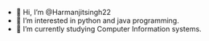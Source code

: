 - 👋 Hi, I’m @Harmanjitsingh22
- 👀 I’m interested in python and java programming.
- 🌱 I’m currently studying Computer Information systems.

<!---
Harmanjitsingh22/Harmanjitsingh22 is a ✨ special ✨ repository because its `README.md` (this file) appears on your GitHub profile.
You can click the Preview link to take a look at your changes.
--->
